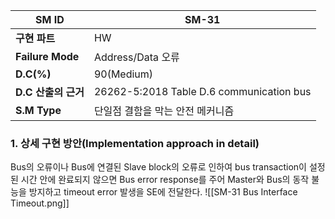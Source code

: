 
| **SM ID**          | SM-31                                    |
| ------------------ | ---------------------------------------- |
| **구현 파트**          | HW                                       |
| **Failure Mode**   | Address/Data 오류                          |
| **D.C(%)**         | 90(Medium)                               |
| **D.C** **산출의 근거** | 26262-5:2018 Table D.6 communication bus |
| **S.M Type**       | 단일점 결함을 막는 안전 메커니즘                       |
### 1. 상세 구현 방안(Implementation approach in detail)
Bus의 오류이나 Bus에 연결된 Slave block의 오류로 인하여 bus transaction이 설정된 시간 안에 완료되지 않으면 Bus error response를 주어 Master와 Bus의 동작 불능을 방지하고 timeout error 발생을 SE에 전달한다.
![[SM-31 Bus Interface Timeout.png]]